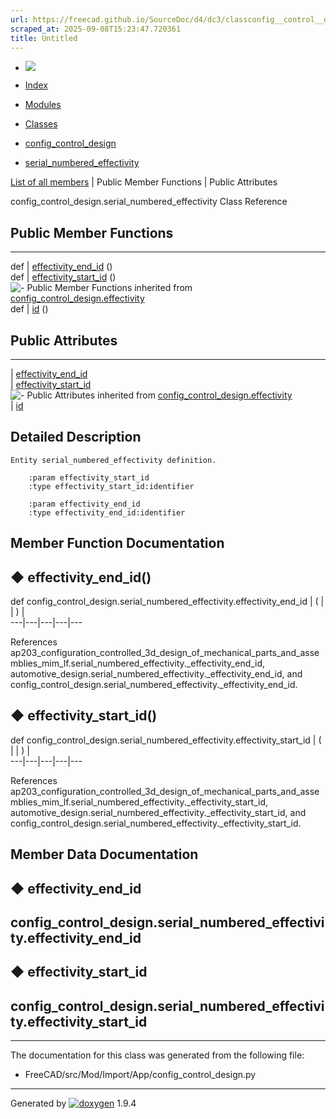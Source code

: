 ```yaml
---
url: https://freecad.github.io/SourceDoc/d4/dc3/classconfig__control__design_1_1serial__numbered__effectivity.html
scraped_at: 2025-09-08T15:23:47.720361
title: Untitled
---
```


  * [ ![](https://www.freecad.org/svg/logo-freecad.svg) ](https://freecadweb.org "FreeCAD")
  * [Index](../../index.html "Index")
  * [Modules](../../modules.html "Modules list")
  * [Classes](../../annotated.html "Annotated list")

  * [config_control_design](../../d4/d07/namespaceconfig__control__design.html)
  * [serial_numbered_effectivity](../../d4/dc3/classconfig__control__design_1_1serial__numbered__effectivity.html)

[List of all members](../../dc/db8/classconfig__control__design_1_1serial__numbered__effectivity-members.html) | Public Member Functions | Public Attributes

config_control_design.serial_numbered_effectivity Class Reference

##  Public Member Functions  
  
---  
def | [effectivity_end_id](../../d4/dc3/classconfig__control__design_1_1serial__numbered__effectivity.html#ae54f5a61dbff082545a553db6f3800f2) ()  
def | [effectivity_start_id](../../d4/dc3/classconfig__control__design_1_1serial__numbered__effectivity.html#a03194cbb3bc23c60238b179a3ae99ffc) ()  
![-](../../closed.png) Public Member Functions inherited from
[config_control_design.effectivity](../../d0/dac/classconfig__control__design_1_1effectivity.html)  
def | [id](../../d0/dac/classconfig__control__design_1_1effectivity.html#a0aea9126f3004147d4ba10bb657de736) ()  
  
##  Public Attributes  
  
---  
|
[effectivity_end_id](../../d4/dc3/classconfig__control__design_1_1serial__numbered__effectivity.html#a770128ada5c0342ced69a9254f645b97)  
|
[effectivity_start_id](../../d4/dc3/classconfig__control__design_1_1serial__numbered__effectivity.html#a3c516674d6f3ea908dbe270028d9b740)  
![-](../../closed.png) Public Attributes inherited from
[config_control_design.effectivity](../../d0/dac/classconfig__control__design_1_1effectivity.html)  
|
[id](../../d0/dac/classconfig__control__design_1_1effectivity.html#a0fb13b1bf16cef46bc87e16f870b2d01)  
  
## Detailed Description

    
    
    Entity serial_numbered_effectivity definition.
    
        :param effectivity_start_id
        :type effectivity_start_id:identifier
    
        :param effectivity_end_id
        :type effectivity_end_id:identifier

## Member Function Documentation

## ◆ effectivity_end_id()

def config_control_design.serial_numbered_effectivity.effectivity_end_id  | ( | | ) |   
---|---|---|---|---  
  
References
ap203_configuration_controlled_3d_design_of_mechanical_parts_and_assemblies_mim_lf.serial_numbered_effectivity._effectivity_end_id,
automotive_design.serial_numbered_effectivity._effectivity_end_id, and
config_control_design.serial_numbered_effectivity._effectivity_end_id.

## ◆ effectivity_start_id()

def config_control_design.serial_numbered_effectivity.effectivity_start_id  | ( | | ) |   
---|---|---|---|---  
  
References
ap203_configuration_controlled_3d_design_of_mechanical_parts_and_assemblies_mim_lf.serial_numbered_effectivity._effectivity_start_id,
automotive_design.serial_numbered_effectivity._effectivity_start_id, and
config_control_design.serial_numbered_effectivity._effectivity_start_id.

## Member Data Documentation

## ◆ effectivity_end_id

config_control_design.serial_numbered_effectivity.effectivity_end_id  
---  
  
## ◆ effectivity_start_id

config_control_design.serial_numbered_effectivity.effectivity_start_id  
---  
  
* * *

The documentation for this class was generated from the following file:

  * FreeCAD/src/Mod/Import/App/config_control_design.py

* * *

Generated by
[![doxygen](../../doxygen.svg)](https://www.doxygen.org/index.html) 1.9.4

